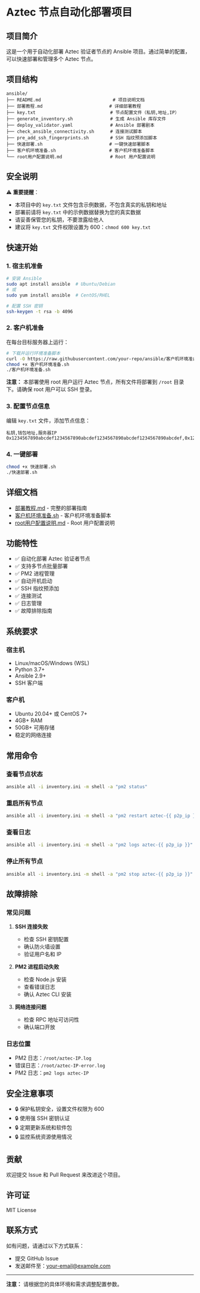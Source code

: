 # Aztec 节点自动化部署项目

## 项目简介

这是一个用于自动化部署 Aztec 验证者节点的 Ansible 项目。通过简单的配置，可以快速部署和管理多个 Aztec 节点。

## 项目结构

```
ansible/
├── README.md                           # 项目说明文档
├── 部署教程.md                         # 详细部署教程
├── key.txt                            # 节点配置文件（私钥,地址,IP）
├── generate_inventory.sh              # 生成 Ansible 库存文件
├── deploy_validator.yaml              # Ansible 部署剧本
├── check_ansible_connectivity.sh      # 连接测试脚本
├── pre_add_ssh_fingerprints.sh        # SSH 指纹预添加脚本
├── 快速部署.sh                         # 一键快速部署脚本
├── 客户机环境准备.sh                    # 客户机环境准备脚本
└── root用户配置说明.md                  # Root 用户配置说明
```

## 安全说明

⚠️ **重要提醒**：
- 本项目中的 `key.txt` 文件包含示例数据，不包含真实的私钥和地址
- 部署前请将 `key.txt` 中的示例数据替换为您的真实数据
- 请妥善保管您的私钥，不要泄露给他人
- 建议将 `key.txt` 文件权限设置为 600：`chmod 600 key.txt`

## 快速开始

### 1. 宿主机准备

```bash
# 安装 Ansible
sudo apt install ansible  # Ubuntu/Debian
# 或
sudo yum install ansible  # CentOS/RHEL

# 配置 SSH 密钥
ssh-keygen -t rsa -b 4096
```

### 2. 客户机准备

在每台目标服务器上运行：

```bash
# 下载并运行环境准备脚本
curl -O https://raw.githubusercontent.com/your-repo/ansible/客户机环境准备.sh
chmod +x 客户机环境准备.sh
./客户机环境准备.sh
```

**注意：** 本部署使用 root 用户运行 Aztec 节点，所有文件将部署到 `/root` 目录下。请确保 root 用户可以 SSH 登录。

### 3. 配置节点信息

编辑 `key.txt` 文件，添加节点信息：

```
私钥,钱包地址,服务器IP
0x1234567890abcdef1234567890abcdef1234567890abcdef1234567890abcdef,0x1234567890abcdef1234567890abcdef1234567890,192.168.1.100
```

### 4. 一键部署

```bash
chmod +x 快速部署.sh
./快速部署.sh
```

## 详细文档

- [部署教程.md](部署教程.md) - 完整的部署指南
- [客户机环境准备.sh](客户机环境准备.sh) - 客户机环境准备脚本
- [root用户配置说明.md](root用户配置说明.md) - Root 用户配置说明

## 功能特性

- ✅ 自动化部署 Aztec 验证者节点
- ✅ 支持多节点批量部署
- ✅ PM2 进程管理
- ✅ 自动开机启动
- ✅ SSH 指纹预添加
- ✅ 连接测试
- ✅ 日志管理
- ✅ 故障排除指南

## 系统要求

### 宿主机
- Linux/macOS/Windows (WSL)
- Python 3.7+
- Ansible 2.9+
- SSH 客户端

### 客户机
- Ubuntu 20.04+ 或 CentOS 7+
- 4GB+ RAM
- 50GB+ 可用存储
- 稳定的网络连接

## 常用命令

### 查看节点状态
```bash
ansible all -i inventory.ini -m shell -a "pm2 status"
```

### 重启所有节点
```bash
ansible all -i inventory.ini -m shell -a "pm2 restart aztec-{{ p2p_ip }}"
```

### 查看日志
```bash
ansible all -i inventory.ini -m shell -a "pm2 logs aztec-{{ p2p_ip }}"
```

### 停止所有节点
```bash
ansible all -i inventory.ini -m shell -a "pm2 stop aztec-{{ p2p_ip }}"
```

## 故障排除

### 常见问题

1. **SSH 连接失败**
   - 检查 SSH 密钥配置
   - 确认防火墙设置
   - 验证用户名和 IP

2. **PM2 进程启动失败**
   - 检查 Node.js 安装
   - 查看错误日志
   - 确认 Aztec CLI 安装

3. **网络连接问题**
   - 检查 RPC 地址可访问性
   - 确认端口开放

### 日志位置
- PM2 日志：`/root/aztec-IP.log`
- 错误日志：`/root/aztec-IP-error.log`
- PM2 日志：`pm2 logs aztec-IP`

## 安全注意事项

- 🔒 保护私钥安全，设置文件权限为 600
- 🔒 使用强 SSH 密钥认证
- 🔒 定期更新系统和软件包
- 🔒 监控系统资源使用情况

## 贡献

欢迎提交 Issue 和 Pull Request 来改进这个项目。

## 许可证

MIT License

## 联系方式

如有问题，请通过以下方式联系：
- 提交 GitHub Issue
- 发送邮件至：your-email@example.com

---

**注意：** 请根据您的具体环境和需求调整配置参数。